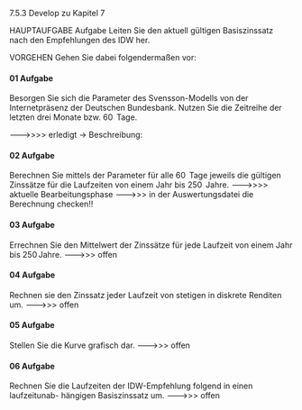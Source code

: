 7.5.3 Develop zu Kapitel 7

HAUPTAUFGABE
Aufgabe Leiten Sie den aktuell gültigen Basiszinssatz nach den Empfehlungen des IDW her.

VORGEHEN
Gehen Sie dabei folgendermaßen vor:
#### 01 Aufgabe
Besorgen Sie sich die Parameter des Svensson-Modells von der Internetpräsenz
der Deutschen Bundesbank. Nutzen Sie die Zeitreihe der letzten drei Monate bzw.
60  Tage.

--->>>> erledigt
-> Beschreibung: 

#### 02 Aufgabe
Berechnen Sie mittels der Parameter für alle 60  Tage jeweils die gültigen Zinssätze für die Laufzeiten von einem Jahr bis 250  Jahre.
--->>>> aktuelle Bearbeitungsphase
--->>> in der Auswertungsdatei die Berechnung checken!!


#### 03 Aufgabe
Errechnen Sie den Mittelwert der Zinssätze für jede Laufzeit von einem Jahr bis
250 Jahre.
--->>> offen

#### 04 Aufgabe
Rechnen sie den Zinssatz jeder Laufzeit von stetigen in diskrete Renditen um.
--->>> offen

#### 05 Aufgabe
Stellen Sie die Kurve grafisch  dar.
--->>> offen

#### 06 Aufgabe
Rechnen Sie die Laufzeiten der IDW-Empfehlung folgend in einen laufzeitunab-
hängigen Basiszinssatz um.
--->>> offen